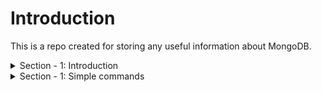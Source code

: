 # Introduction 
This is a repo created for storing any useful information about MongoDB.

<details>
<summary>Section - 1: Introduction</summary>

MongoDB Data structure:
![mongoDB](Section-1/intro-structure.jpg)
MongoDB data format (document-oriented storage format):
![data-format](Section-1/2-data-format.jpg)
BSON data-format and what is under the hood:
![BSON](Section-1/3-no-schema.jpg)
MongoDB Ecosystem:
![Ecosystem](Section-1/4-ecosystem.jpg)

Work with MongoDB:
![mongodb](Section-1/9-work-with-mongo.jpg)
![mongodb2](Section-1/10-inside.jpg)

## Start working with MongoDB

To add mongo command to your command line:  
<b> win - environment variables - advanced tab - environment variables</b>  
Add here a path to your mongoDB.
![image how to do that](Section-1/5-cmd-configuration.jpg)

[useful link](https://dangphongvanthanh.wordpress.com/2017/06/12/add-mongos-bin-folder-to-the-path-environment-variable/)


BTW, to continue working with course you have to stop MongoDB service and start db manually
using "mongo" command from console. Without it "mongo" command will open mongo service instead of real db.

to stop service - open CMD as admin and "net stop Mongo"
Details:

<b>Last step:</b>  
* To make default data storage location: create "data" folder in C: drive and put folder "db" within.
* Otherwise: put command in cmd: <b>mongod --dbpath "D:\mongodb-data\db"</b>

<b>Pay attention:</b>
You have to leave your process running (cmd console should be opened) to work with mongoDB service.

* cmd - mongo

And now you are in the mongo shell where you can run your commands and queries.
</details>

<details>
<summary>Section - 1: Simple commands</summary>

* show dbs - will show existing dbs in selected repository (--dbpath "D:\mongodb-data\db")
* use Your_db_name - will switch to db with selected name. If db does not exist - it will create it automatically.
* db.products.insertOne({name: "A Book", price: 29.99}) - will create a table named products (it does not exist too) 
in db which we connected to and insert a document inside it.  
Pay attention on non-existing quotation mark in "keys" - you can use key naming without quotations, they will be added
under the hood.  

Here is a console output. InsertedId - generated uniqueId for this insert, acknowledged - verified that this data was inserted.
![console output](Section-1/7-console-output-after-insert.jpg)

* db.products.find() - retrieves you all data from collection (from table in SQL world).
* db.products.find().pretty() - show this data formatted.
![pretty](Section-1/8-find-pretty.jpg)
</details>